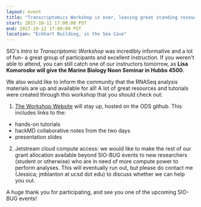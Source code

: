 ```yaml
---
layout: event
title: "Transcriptomics Workshop is over, leaving great standing resouces"
start: 2017-10-11 17:00:00 PST
end: 2017-10-12 17:00:00 PST
location: "Eckhart Building, in the Sea Cave"
---
```


SIO's *Intro to Transcriptomic Workshop* was incredibly informative and a lot of fun- a great group of participants and excellent instruction. If you weren't able to attend, you can still catch one of our instructors tomorrow, as **Lisa Komoroske will give the Marine Biology Noon Seminar in Hubbs 4500**.

We also would like to inform the community that the RNASeq analysis materials are up and available for all! A lot of great resources and tutorials were created through this workshop that you should check out:

1) [The Workshop Website](http://rnaseq-workshop-2017.readthedocs.io/en/latest/) will stay up, hosted on the ODS github. This includes links to the:
- hands-on tutorials
- hackMD collaborative notes from the two days
- presentation slides

2) Jetstream cloud compute access: we would like to make the rest of our grant allocation available beyond SIO-BUG events to new researchers (student or otherwise) who are in need of more compute power to perform analyses.  This will eventually run out, but please do contact me (Jessica; jmblanton at ucsd dot edu) to discuss whether we can help you out.

A huge thank you for participating, and see you one of the upcoming SIO-BUG events!
